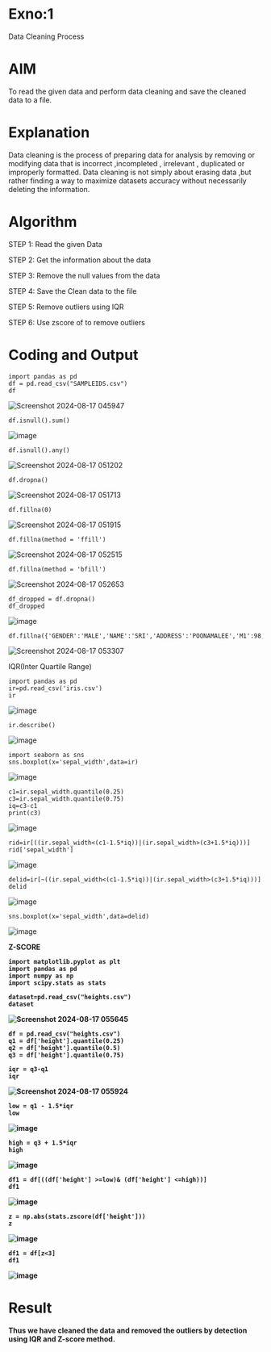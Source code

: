 # Exno:1
Data Cleaning Process

# AIM
To read the given data and perform data cleaning and save the cleaned data to a file.

# Explanation
Data cleaning is the process of preparing data for analysis by removing or modifying data that is incorrect ,incompleted , irrelevant , duplicated or improperly formatted. Data cleaning is not simply about erasing data ,but rather finding a way to maximize datasets accuracy without necessarily deleting the information.

# Algorithm
STEP 1: Read the given Data

STEP 2: Get the information about the data

STEP 3: Remove the null values from the data

STEP 4: Save the Clean data to the file

STEP 5: Remove outliers using IQR

STEP 6: Use zscore of to remove outliers

# Coding and Output
```
import pandas as pd
df = pd.read_csv("SAMPLEIDS.csv")
df
```
![Screenshot 2024-08-17 045947](https://github.com/user-attachments/assets/9b21a511-74e7-4391-8fec-7d484d5c8db2)

```
df.isnull().sum()
```
![image](https://github.com/user-attachments/assets/8684b84a-8dd1-4218-bed8-5286c8f0ffba)

```
df.isnull().any()
```
![Screenshot 2024-08-17 051202](https://github.com/user-attachments/assets/fe4d875b-11c6-40de-a772-a4505d35e056)

```
df.dropna()
```
![Screenshot 2024-08-17 051713](https://github.com/user-attachments/assets/4dd40918-2499-4e51-b7e8-93365c99b994)

```
df.fillna(0)
```
![Screenshot 2024-08-17 051915](https://github.com/user-attachments/assets/57581ab2-bd73-4ddb-afec-927f25e2267e)

```
df.fillna(method = 'ffill')
```
![Screenshot 2024-08-17 052515](https://github.com/user-attachments/assets/2a613548-327b-4001-b75e-a2ad60eb5e94)


```
df.fillna(method = 'bfill')
```
![Screenshot 2024-08-17 052653](https://github.com/user-attachments/assets/aaac5d62-cc49-44c1-878c-cd00e6eae96e)

```
df_dropped = df.dropna()
df_dropped
```
![image](https://github.com/user-attachments/assets/3d4e853c-95a2-456e-9358-afa1c76720fd)


```
df.fillna({'GENDER':'MALE','NAME':'SRI','ADDRESS':'POONAMALEE','M1':98,'M2':87,'M3':76,'M4':92,'TOTAL':305,'AVG':89.999999})
```
![Screenshot 2024-08-17 053307](https://github.com/user-attachments/assets/27c8b07d-51f0-47c2-a66b-b180b9537ba9)


IQR(Inter Quartile Range)

```
import pandas as pd
ir=pd.read_csv('iris.csv')
ir
```
![image](https://github.com/user-attachments/assets/5fd7ef06-f4d1-488c-b667-c8fc619cb3ac)

```
ir.describe()
```
![image](https://github.com/user-attachments/assets/a427fe5f-d383-454e-8a62-b2fa5e00ba8d)

```
import seaborn as sns
sns.boxplot(x='sepal_width',data=ir)
```
![image](https://github.com/user-attachments/assets/c09097d6-dd5d-4f4d-9798-dbfff47de73b)

```
c1=ir.sepal_width.quantile(0.25)
c3=ir.sepal_width.quantile(0.75)
iq=c3-c1
print(c3)
```
![image](https://github.com/user-attachments/assets/df3e1f7f-9434-4681-b6ba-b9b5f6b22d74)

```
rid=ir[((ir.sepal_width<(c1-1.5*iq))|(ir.sepal_width>(c3+1.5*iq)))]
rid['sepal_width']
```
![image](https://github.com/user-attachments/assets/11d0f6ab-9069-44f7-b3e3-4d9fb7d0e094)


```
delid=ir[~((ir.sepal_width<(c1-1.5*iq))|(ir.sepal_width>(c3+1.5*iq)))]
delid
```
![image](https://github.com/user-attachments/assets/7a426a70-bf4e-4bce-9624-3b9f77aceade)

```
sns.boxplot(x='sepal_width',data=delid)
```
![image](https://github.com/user-attachments/assets/98541071-6c0a-49ec-b337-3e03792fba2b)



<B>Z-SCORE<B/>

```
import matplotlib.pyplot as plt
import pandas as pd
import numpy as np
import scipy.stats as stats

dataset=pd.read_csv("heights.csv")
dataset
```
![Screenshot 2024-08-17 055645](https://github.com/user-attachments/assets/0ef48b71-46f1-4b20-b3da-000ec195a73e)


```
df = pd.read_csv("heights.csv")
q1 = df['height'].quantile(0.25)
q2 = df['height'].quantile(0.5)
q3 = df['height'].quantile(0.75)

iqr = q3-q1
iqr
```
![Screenshot 2024-08-17 055924](https://github.com/user-attachments/assets/706cc8ea-66fb-462d-91bb-e32d28d92ffb)

```
low = q1 - 1.5*iqr
low
```
![image](https://github.com/user-attachments/assets/7f3c3f58-602f-4f9a-a18e-8da072188dcf)

```
high = q3 + 1.5*iqr
high
```
![image](https://github.com/user-attachments/assets/ea6c5afa-c262-46b0-a40b-71d44bd2eba7)


```
df1 = df[((df['height'] >=low)& (df['height'] <=high))]
df1
```
![image](https://github.com/user-attachments/assets/b82fb361-8414-41eb-8798-99fe70ad9559)

```
z = np.abs(stats.zscore(df['height']))
z
```
![image](https://github.com/user-attachments/assets/6ad54e9e-574f-4c98-804f-926f52f78240)

```
df1 = df[z<3]
df1
```
![image](https://github.com/user-attachments/assets/1808aaf3-2a3d-4047-b204-50c04f926ffb)



# Result
Thus we have cleaned the data and removed the outliers by detection using IQR and Z-score method.

